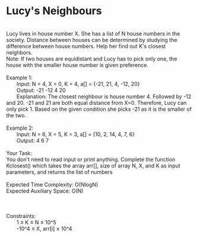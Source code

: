 <h1>Lucy's Neighbours</h1>
<p><br>
Lucy lives in house number X. She has a list of N house numbers in the society. Distance between houses can be determined by studying the difference between house numbers. Help her find out K's closest neighbors.<br>
Note: If two houses are equidistant and Lucy has to pick only one, the house with the smaller house number is given preference.<br>
<br>
Example 1:<br>
&emsp;&emsp;Input: N = 4, X = 0, K = 4, a[] = {-21, 21, 4, -12, 20}<br> 
&emsp;&emsp;Output: -21 -12 4 20<br>
&emsp;&emsp;Explanation: The closest neighbour is house number 4. Followed by -12 and 20. -21 and 21 are both equal distance from X=0. Therefore, Lucy can only pick 1. Based on the given condition she picks -21 as it is the smaller of the two. <br>
<br>
Example 2:<br>
&emsp;&emsp;Input: N = 6, X = 5, K = 3, a[] = {10, 2, 14, 4, 7, 6}<br>
&emsp;&emsp;Output: 4 6 7 <br>
<br>
Your Task:<br>  
You don't need to read input or print anything. Complete the function  Kclosest() which takes the array arr[], size of array N, X, and K as input parameters, and returns the list of numbers<br>
<br>
Expected Time Complexity: O(NlogN)<br>
Expected Auxiliary Space: O(N)<br>
<br>
<br>
<br>
Constraints:<br>
&emsp;&emsp;1 ≤ K ≤ N ≤ 10^5<br> 
&emsp;&emsp;-10^4 ≤ X, arr[i] ≤ 10^4<br>
<br></p>
